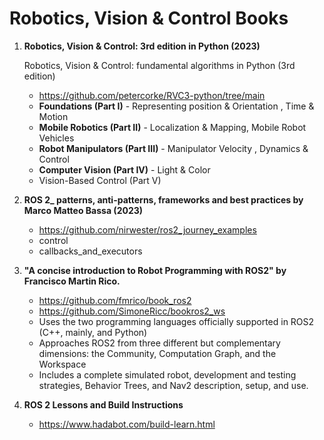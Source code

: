 # Robotics, Vision & Control Books

1. **Robotics, Vision & Control: 3rd edition in Python (2023)**

   Robotics, Vision & Control: fundamental algorithms in Python (3rd edition)
   * https://github.com/petercorke/RVC3-python/tree/main
   * **Foundations (Part I)** - Representing position & Orientation	, Time & Motion	
   * **Mobile Robotics (Part II)** - Localization & Mapping, Mobile Robot Vehicles	
   * **Robot Manipulators (Part III)** - Manipulator Velocity	, Dynamics & Control	
   * **Computer Vision (Part IV)** - Light & Color	
   * Vision-Based Control (Part V)


2. **ROS 2_ patterns, anti-patterns, frameworks and best practices by Marco Matteo Bassa (2023)**
   * https://github.com/nirwester/ros2_journey_examples
   * control
   * callbacks_and_executors

3. **"A concise introduction to Robot Programming with ROS2" by Francisco Martin Rico.**
   * https://github.com/fmrico/book_ros2
   * https://github.com/SimoneRicc/bookros2_ws
   * Uses the two programming languages officially supported in ROS2 (C++, mainly, and Python)
   * Approaches ROS2 from three different but complementary dimensions: the Community, Computation Graph, and the Workspace
   * Includes a complete simulated robot, development and testing strategies, Behavior Trees, and Nav2 description, setup, and use.

5. **ROS 2 Lessons and Build Instructions**
   * https://www.hadabot.com/build-learn.html
